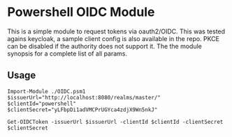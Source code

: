
# Powershell OIDC Module

This is a simple module to request tokens via oauth2/OIDC. This was tested agains keycloak, a sample client config is also available in the repo. PKCE can be disabled if the authority does not support it. The the module synopsis for a complete list of all params. 

## Usage

```
Import-Module ./OIDC.psm1
$issuerUrl="http://localhost:8080/realms/master/"
$clientId="powershell"
$clientSecret="yLFbpDi1adVMCPrUGYca4zdjX9Wn5nkJ"

Get-OIDCToken -issuerUrl $issuerUrl -clientId $clientId -clientSecret $clientSecret
```

